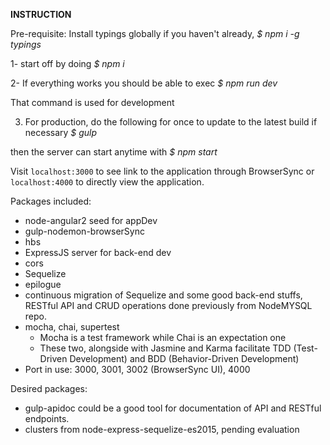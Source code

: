 **INSTRUCTION**


Pre-requisite: Install typings globally if you haven't already, _$ npm i -g typings_

1- start off by doing _$ npm i_

2- If everything works you should be able to exec _$ npm run dev_

   That command is used for development


3. For production,
do the following for once to update to the latest build if necessary _$ gulp_

then the server can start anytime with _$ npm start_

Visit `localhost:3000` to see link to the application through BrowserSync
or `localhost:4000` to directly view the application.

Packages included:
- node-angular2 seed for appDev
- gulp-nodemon-browserSync
- hbs
- ExpressJS server for back-end dev
- cors
- Sequelize
- epilogue
- continuous migration of Sequelize and some good back-end stuffs, RESTful API and CRUD operations done previously from NodeMYSQL repo.
- mocha, chai, supertest
  - Mocha is a test framework while Chai is an expectation one
  - These two, alongside with Jasmine and Karma facilitate TDD (Test-Driven Development) and BDD (Behavior-Driven Development)
- Port in use: 3000, 3001, 3002 (BrowserSync UI), 4000

Desired packages:
- gulp-apidoc could be a good tool for documentation of API and RESTful endpoints.
- clusters from node-express-sequelize-es2015, pending evaluation